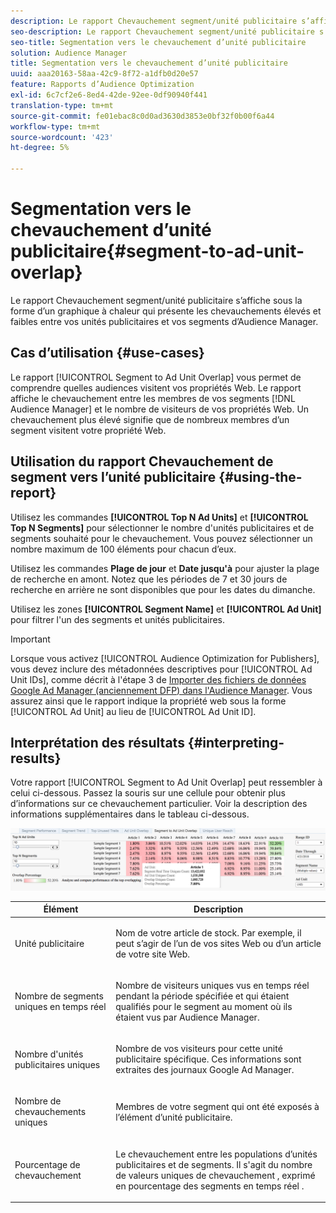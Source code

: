 ```yaml
---
description: Le rapport Chevauchement segment/unité publicitaire s’affiche sous la forme d’un graphique à chaleur qui présente les chevauchements élevés et faibles entre vos unités publicitaires et vos segments d’Audience Manager.
seo-description: Le rapport Chevauchement segment/unité publicitaire s’affiche sous la forme d’un graphique à chaleur qui présente les chevauchements élevés et faibles entre vos unités publicitaires et vos segments d’Audience Manager.
seo-title: Segmentation vers le chevauchement d’unité publicitaire
solution: Audience Manager
title: Segmentation vers le chevauchement d’unité publicitaire
uuid: aaa20163-58aa-42c9-8f72-a1dfb0d20e57
feature: Rapports d’Audience Optimization
exl-id: 6c7cf2e6-8ed4-42de-92ee-0df90940f441
translation-type: tm+mt
source-git-commit: fe01ebac8c0d0ad3630d3853e0bf32f0b00f6a44
workflow-type: tm+mt
source-wordcount: '423'
ht-degree: 5%

---
```


# Segmentation vers le chevauchement d’unité publicitaire{#segment-to-ad-unit-overlap}

Le rapport Chevauchement segment/unité publicitaire s’affiche sous la forme d’un graphique à chaleur qui présente les chevauchements élevés et faibles entre vos unités publicitaires et vos segments d’Audience Manager.

## Cas d’utilisation {#use-cases}

Le rapport [!UICONTROL Segment to Ad Unit Overlap] vous permet de comprendre quelles audiences visitent vos propriétés Web. Le rapport affiche le chevauchement entre les membres de vos segments [!DNL Audience Manager] et le nombre de visiteurs de vos propriétés Web. Un chevauchement plus élevé signifie que de nombreux membres d’un segment visitent votre propriété Web.

## Utilisation du rapport Chevauchement de segment vers l’unité publicitaire {#using-the-report}

Utilisez les commandes **[!UICONTROL Top N Ad Units]** et **[!UICONTROL Top N Segments]** pour sélectionner le nombre d&#39;unités publicitaires et de segments souhaité pour le chevauchement. Vous pouvez sélectionner un nombre maximum de 100 éléments pour chacun d’eux.

Utilisez les commandes **Plage de jour** et **Date jusqu&#39;à** pour ajuster la plage de recherche en amont. Notez que les périodes de 7 et 30 jours de recherche en arrière ne sont disponibles que pour les dates du dimanche.

Utilisez les zones **[!UICONTROL Segment Name]** et **[!UICONTROL Ad Unit]** pour filtrer l&#39;un des segments et unités publicitaires.

>[!IMPORTANT]
>
>Lorsque vous activez [!UICONTROL Audience Optimization for Publishers], vous devez inclure des métadonnées descriptives pour [!UICONTROL Ad Unit IDs], comme décrit à l&#39;étape 3 de [Importer des fichiers de données Google Ad Manager (anciennement DFP) dans l&#39;Audience Manager](../../../reporting/audience-optimization-reports/aor-publishers/import-dfp.md). Vous assurez ainsi que le rapport indique la propriété web sous la forme [!UICONTROL Ad Unit] au lieu de [!UICONTROL Ad Unit ID].

## Interprétation des résultats {#interpreting-results}

Votre rapport [!UICONTROL Segment to Ad Unit Overlap] peut ressembler à celui ci-dessous. Passez la souris sur une cellule pour obtenir plus d’informations sur ce chevauchement particulier. Voir la description des informations supplémentaires dans le tableau ci-dessous.

![](assets/publisher_segment_ad_unit_overlap.png)

<table id="table_22340F45B1B94D3796174CB30A60E212"> 
 <thead> 
  <tr> 
   <th colname="col1" class="entry"> Élément </th> 
   <th colname="col2" class="entry"> Description </th> 
  </tr>
 </thead>
 <tbody> 
  <tr> 
   <td colname="col1"> <p><span class="wintitle"> Unité publicitaire  </span> </p> </td> 
   <td colname="col2"> <p>Nom de votre article de stock. Par exemple, il peut s’agir de l’un de vos sites Web ou d’un article de votre site Web. </p> </td> 
  </tr> 
  <tr> 
   <td colname="col1"> <p><span class="wintitle"> Nombre de segments uniques en temps réel</span> </p> </td> 
   <td colname="col2"> <p>Nombre de visiteurs uniques vus en temps réel pendant la période spécifiée et qui étaient qualifiés pour le segment au moment où ils étaient vus par <span class="keyword"> Audience Manager</span>. </p> </td> 
  </tr> 
  <tr> 
   <td colname="col1"> <p><span class="wintitle"> Nombre d'unités publicitaires uniques</span> </p> </td> 
   <td colname="col2"> <p>Nombre de vos visiteurs pour cette unité publicitaire spécifique. Ces informations sont extraites des journaux Google Ad Manager. </p> </td> 
  </tr> 
  <tr> 
   <td colname="col1"> <p><span class="wintitle"> Nombre de chevauchements uniques</span> </p> </td> 
   <td colname="col2"> <p>Membres de votre segment qui ont été exposés à l’élément d’unité publicitaire. </p> </td> 
  </tr> 
  <tr> 
   <td colname="col1"> <p><span class="wintitle"> Pourcentage de chevauchement</span> </p> </td> 
   <td colname="col2"> <p>Le chevauchement entre les populations d’unités publicitaires et de segments. Il s'agit du <span class="wintitle"> nombre de valeurs uniques de chevauchement </span>, exprimé en pourcentage des <span class="wintitle"> segments en temps réel </span>. </p> </td> 
  </tr> 
 </tbody> 
</table>
